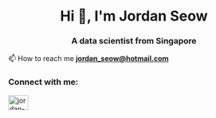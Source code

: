 <h1 align="center">Hi 👋, I'm Jordan Seow</h1>
<h3 align="center">A data scientist from Singapore</h3>

📫 How to reach me **jordan_seow@hotmail.com**

<h3 align="left">Connect with me:</h3>
<p align="left">
<a href="https://linkedin.com/in/jordan-seow" target="blank"><img align="center" src="https://raw.githubusercontent.com/rahuldkjain/github-profile-readme-generator/master/src/images/icons/Social/linked-in-alt.svg" alt="jordan-seow" height="30" width="40" /></a>
</p>
